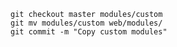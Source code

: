    ```bash{promptUser:user}
   git checkout master modules/custom
   git mv modules/custom web/modules/
   git commit -m "Copy custom modules"
   ``` 